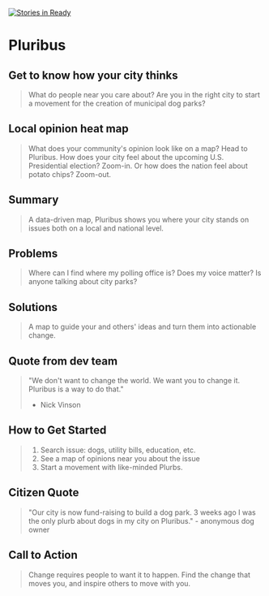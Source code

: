 [![Stories in Ready](https://badge.waffle.io/buergerhackers/pluribus.png?label=ready&title=Ready)](https://waffle.io/buergerhackers/pluribus)

# Pluribus #

<!--
> This material was originally posted [here](http://www.quora.com/What-is-Amazons-approach-to-product-development-and-product-management). It is reproduced here for posterities sake.

There is an approach called "working backwards" that is widely used at Amazon. They work backwards from the customer, rather than starting with an idea for a product and trying to bolt customers onto it. While working backwards can be applied to any specific product decision, using this approach is especially important when developing new products or features.

For new initiatives a product manager typically starts by writing an internal press release announcing the finished product. The target audience for the press release is the new/updated product's customers, which can be retail customers or internal users of a tool or technology. Internal press releases are centered around the customer problem, how current solutions (internal or external) fail, and how the new product will blow away existing solutions.

If the benefits listed don't sound very interesting or exciting to customers, then perhaps they're not (and shouldn't be built). Instead, the product manager should keep iterating on the press release until they've come up with benefits that actually sound like benefits. Iterating on a press release is a lot less expensive than iterating on the product itself (and quicker!).

If the press release is more than a page and a half, it is probably too long. Keep it simple. 3-4 sentences for most paragraphs. Cut out the fat. Don't make it into a spec. You can accompany the press release with a FAQ that answers all of the other business or execution questions so the press release can stay focused on what the customer gets. My rule of thumb is that if the press release is hard to write, then the product is probably going to suck. Keep working at it until the outline for each paragraph flows.

Oh, and I also like to write press-releases in what I call "Oprah-speak" for mainstream consumer products. Imagine you're sitting on Oprah's couch and have just explained the product to her, and then you listen as she explains it to her audience. That's "Oprah-speak", not "Geek-speak".

Once the project moves into development, the press release can be used as a touchstone; a guiding light. The product team can ask themselves, "Are we building what is in the press release?" If they find they're spending time building things that aren't in the press release (overbuilding), they need to ask themselves why. This keeps product development focused on achieving the customer benefits and not building extraneous stuff that takes longer to build, takes resources to maintain, and doesn't provide real customer benefit (at least not enough to warrant inclusion in the press release).
 -->

## Get to know how your city thinks ##
  > What do people near you care about? Are you in the right city to start
  > a movement for the creation of municipal dog parks?
  
## Local opinion heat map ##
  > What does your community's opinion look like on a map? Head to Pluribus.
  > How does your city feel about the upcoming U.S. Presidential election? Zoom-in.
  > Or how does the nation feel about potato chips? Zoom-out.
  
## Summary ##
  > A data-driven map, Pluribus shows you where your city stands
  > on issues both on a local and national level.
  
## Problems ##
  > Where can I find where my polling office is? Does my voice matter? Is anyone talking about city parks?

## Solutions ##
  > A map to guide your and others' ideas and turn them into actionable change.

## Quote from dev team ##
  > "We don't want to change the world. We want you to change it. Pluribus is a way to do that."
  > - Nick Vinson
  
## How to Get Started ##
  > 1. Search issue: dogs, utility bills, education, etc.
  > 2. See a map of opinions near you about the issue
  > 3. Start a movement with like-minded Plurbs.

## Citizen Quote ##
  > "Our city is now fund-raising to build a dog park. 3 weeks ago I was the only plurb about dogs in my city on Pluribus." - anonymous dog owner

## Call to Action ##
  > Change requires people to want it to happen. 
  > Find the change that moves you, and inspire others to move with you.
